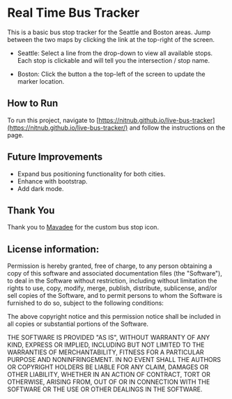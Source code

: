 # Real Time Bus Tracker

This is a basic bus stop tracker for the Seattle and Boston areas. Jump between the two maps by clicking the link at the top-right of the screen.

* Seattle: Select a line from the drop-down to view all available stops. Each stop is clickable and will tell you the intersection / stop name.

* Boston: Click the button a the top-left of the screen to update the marker location.

## How to Run
To run this project, navigate to [https://nitnub.github.io/live-bus-tracker](https://nitnub.github.io/live-bus-tracker/) and follow the instructions on the page.


## Future Improvements
* Expand bus positioning functionality for both cities.
* Enhance with bootstrap.
* Add dark mode.

## Thank You
Thank you to [Mavadee](https://www.flaticon.com/authors/mavadee) for the custom bus stop icon. 

## License information: 

Permission is hereby granted, free of charge, to any person obtaining a copy of this software and associated documentation files (the "Software"), to deal in the Software without restriction, including without limitation the rights to use, copy, modify, merge, publish, distribute, sublicense, and/or sell copies of the Software, and to permit persons to whom the Software is furnished to do so, subject to the following conditions:

The above copyright notice and this permission notice shall be included in all copies or substantial portions of the Software.

THE SOFTWARE IS PROVIDED "AS IS", WITHOUT WARRANTY OF ANY KIND, EXPRESS OR IMPLIED, INCLUDING BUT NOT LIMITED TO THE WARRANTIES OF MERCHANTABILITY, FITNESS FOR A PARTICULAR PURPOSE AND NONINFRINGEMENT. IN NO EVENT SHALL THE AUTHORS OR COPYRIGHT HOLDERS BE LIABLE FOR ANY CLAIM, DAMAGES OR OTHER LIABILITY, WHETHER IN AN ACTION OF CONTRACT, TORT OR OTHERWISE, ARISING FROM, OUT OF OR IN CONNECTION WITH THE SOFTWARE OR THE USE OR OTHER DEALINGS IN THE SOFTWARE.

